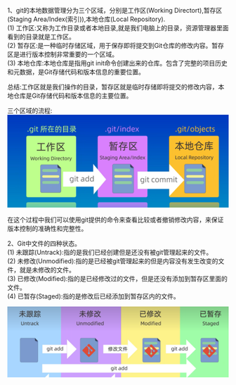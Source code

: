 1、git的本地数据管理分为三个区域，分别是工作区(Working Directort),暂存区(Staging Area/Index(索引)),本地仓库(Local Repository).  
(1) 工作区:又称为工作目录或者本地目录,就是我们电脑上的目录，资源管理器里面看到的目录就是工作区。  
(2) 暂存区:是一种临时存储区域，用于保存即将提交到Git仓库的修改内容。暂存区是进行版本控制非常重要的一个区域。    
(3) 本地仓库:本地仓库是指用git init命令创建出来的仓库。包含了完整的项目历史和元数据，是Git存储代码和版本信息的重要位置。

总结:工作区就是我们操作的目录，暂存区就是临时存储即将提交的修改内容，本地仓库是Git存储代码和版本信息的主要位置。  

三个区域的流程:  
![Alt text](三个区域.png)

在这个过程中我们可以使用git提供的命令来查看比较或者撤销修改内容，来保证版本控制的准确性和完整性。  

2、Git中文件的四种状态。    
(1) 未跟踪(Untrack):指的是我们已经创建但是还没有被git管理起来的文件。    
(2) 未修改(Unmodified):指的是已经被git管理起来的但是内容没有发生改变的文件，就是未修改的文件。   
(3) 已修改(Modified):指的是已经修改过的文件，但是还没有添加到暂存区里面的文件。    
(4) 已暂存(Staged):指的是修改后已经添加到暂存区内的文件。  

![Alt text](四种状态图.png)  
